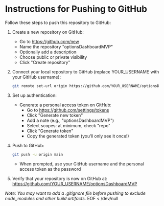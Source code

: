 # Instructions for Pushing to GitHub

Follow these steps to push this repository to GitHub:

1. Create a new repository on GitHub:
   - Go to https://github.com/new
   - Name the repository "optionsDashboardMVP"
   - Optionally add a description
   - Choose public or private visibility
   - Click "Create repository"

2. Connect your local repository to GitHub (replace YOUR_USERNAME with your GitHub username):
   ```bash
   git remote set-url origin https://github.com/YOUR_USERNAME/optionsDashboardMVP.git
   ```

3. Set up authentication:
   - Generate a personal access token on GitHub:
     - Go to https://github.com/settings/tokens
     - Click "Generate new token"
     - Add a note (e.g., "optionsDashboardMVP")
     - Select scopes: at minimum, check "repo"
     - Click "Generate token"
     - Copy the generated token (you'll only see it once\!)

4. Push to GitHub:
   ```bash
   git push -u origin main
   ```
   - When prompted, use your GitHub username and the personal access token as the password

5. Verify that your repository is now on GitHub at:
   https://github.com/YOUR_USERNAME/optionsDashboardMVP

*Note: You may want to add a .gitignore file before pushing to exclude node_modules and other build artifacts.*
EOF < /dev/null
